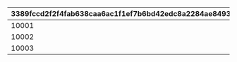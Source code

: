 |3389fccd2f2f4fab638caa6ac1f1ef7b6bd42edc8a2284ae8493ee401c093170|b706b76e24158685e0e64480c1af51edde79f19acbd2fb8c338f8d8be4bc5205|166bdaf62bd29736e5ca0a03767fd6c6d209a62d4131c5d63e966ed71fe900e0|18ff5e08fb871f81d43c51b3164614390fd97755451c571e8308701312dd75f6|4705cb134baec9f5a5b4d20733b1f693c86359d763ecb7287933e55cc0a75253|
| --- | --- | --- | --- | --- |
|10001|17|-1|39990|0|
|10002|20|-1|47490|0|
|10003|22|-1|52490|0|